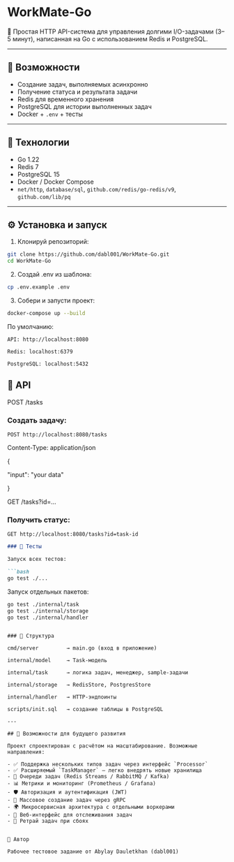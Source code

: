 # WorkMate-Go

🎯 Простая HTTP API-система для управления долгими I/O-задачами (3–5 минут), написанная на Go с использованием Redis и PostgreSQL.

---

## 🚀 Возможности

- Создание задач, выполняемых асинхронно
- Получение статуса и результата задачи
- Redis для временного хранения
- PostgreSQL для истории выполненных задач
- Docker + `.env` + тесты

---

## 🧱 Технологии

- Go 1.22
- Redis 7
- PostgreSQL 15
- Docker / Docker Compose
- `net/http`, `database/sql`, `github.com/redis/go-redis/v9`, `github.com/lib/pq`

---

## ⚙️ Установка и запуск

1. Клонируй репозиторий:

```bash
git clone https://github.com/dabl001/WorkMate-Go.git
cd WorkMate-Go
```

2. Создай .env из шаблона:

```bash
cp .env.example .env
```

3. Собери и запусти проект:

```bash
docker-compose up --build
```

По умолчанию:

    API: http://localhost:8080

    Redis: localhost:6379

    PostgreSQL: localhost:5432

## 🔌 API
POST /tasks

### Создать задачу:

    POST http://localhost:8080/tasks

Content-Type: application/json

{

  "input": "your data"

}

GET /tasks?id=...

### Получить статус:

    GET http://localhost:8080/tasks?id=task-id

```markdown
### 🧪 Тесты

Запуск всех тестов:

```bash
go test ./...
```

Запуск отдельных пакетов:

```bash
go test ./internal/task
go test ./internal/storage
go test ./internal/handler
```
```

### 📁 Структура

cmd/server         → main.go (вход в приложение)

internal/model     → Task-модель

internal/task      → логика задач, менеджер, sample-задачи

internal/storage   → RedisStore, PostgresStore

internal/handler   → HTTP-эндпоинты

scripts/init.sql   → создание таблицы в PostgreSQL

---

## 🧩 Возможности для будущего развития

Проект спроектирован с расчётом на масштабирование. Возможные направления:

- ✅ Поддержка нескольких типов задач через интерфейс `Processor`
- ✅ Расширяемый `TaskManager` — легко внедрять новые хранилища
- 🧵 Очереди задач (Redis Streams / RabbitMQ / Kafka)
- 📊 Метрики и мониторинг (Prometheus / Grafana)
- 🛡️ Авторизация и аутентификация (JWT)
- 📂 Массовое создание задач через gRPC
- 🌍 Микросервисная архитектура с отдельными воркерами
- 🧠 Веб-интерфейс для отслеживания задач
- 🔄 Ретрай задач при сбоях


👤 Автор

Рабочее тестовое задание от Abylay Dauletkhan (dabl001)